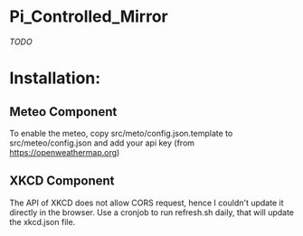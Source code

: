 # Pi_Controlled_Mirror

*TODO*

# Installation:

## Meteo Component

To enable the meteo, copy src/meto/config.json.template to src/meteo/config.json and add your api key (from https://openweathermap.org)

## XKCD Component

The API of XKCD does not allow CORS request, hence I couldn't update it directly in the browser.
Use a cronjob to run refresh.sh daily, that will update the xkcd.json file.